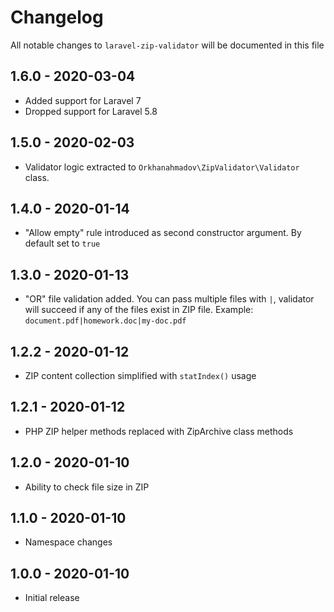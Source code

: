 # Changelog

All notable changes to `laravel-zip-validator` will be documented in this file

## 1.6.0 - 2020-03-04

- Added support for Laravel 7
- Dropped support for Laravel 5.8

## 1.5.0 - 2020-02-03

- Validator logic extracted to `Orkhanahmadov\ZipValidator\Validator` class.

## 1.4.0 - 2020-01-14

- "Allow empty" rule introduced as second constructor argument. By default set to `true`

## 1.3.0 - 2020-01-13

- "OR" file validation added.
You can pass multiple files with `|`, 
validator will succeed if any of the files exist in ZIP file. Example: `document.pdf|homework.doc|my-doc.pdf`

## 1.2.2 - 2020-01-12

- ZIP content collection simplified with `statIndex()` usage

## 1.2.1 - 2020-01-12

- PHP ZIP helper methods replaced with ZipArchive class methods

## 1.2.0 - 2020-01-10

- Ability to check file size in ZIP

## 1.1.0 - 2020-01-10

- Namespace changes

## 1.0.0 - 2020-01-10

- Initial release
